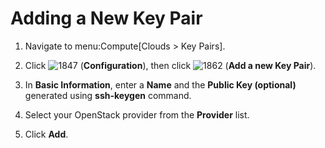 # Adding a New Key Pair

1.  Navigate to menu:Compute\[Clouds \> Key Pairs\].

2.  Click ![1847](../images/1847.png) (**Configuration**), then click
    ![1862](../images/1862.png) (**Add a new Key Pair**).

3.  In **Basic Information**, enter a **Name** and the **Public Key
    (optional)** generated using **ssh-keygen** command.

4.  Select your OpenStack provider from the **Provider** list.

5.  Click **Add**.
